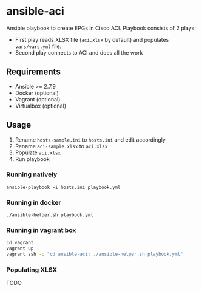 # ansible-aci
Ansible playbook to create EPGs in Cisco ACI.
Playbook consists of 2 plays:
* First play reads XLSX file (`aci.xlsx` by default) and populates `vars/vars.yml` file.
* Second play connects to ACI and does all the work

## Requirements
* Ansible >= 2.7.9
* Docker (optional)
* Vagrant (optional)
* Virtualbox (optional)

## Usage
1. Rename `hosts-sample.ini` to `hosts.ini` and edit accordingly
2. Rename `aci-sample.xlsx` to `aci.xlsx`
3. Populate `aci.xlsx`
4. Run playbook

### Running natively
`ansible-playbook -i hosts.ini playbook.yml`

### Running in docker
`./ansible-helper.sh playbook.yml`

### Running in vagrant box
```bash
cd vagrant
vagrant up
vagrant ssh -c "cd ansible-aci; ./ansible-helper.sh playbook.yml"
```

### Populating XLSX
TODO